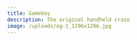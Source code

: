 ```yaml
---
title: Gameboy
description: The original handheld craze
image: /uploads/og-1_1296x1296.jpg
---
```


